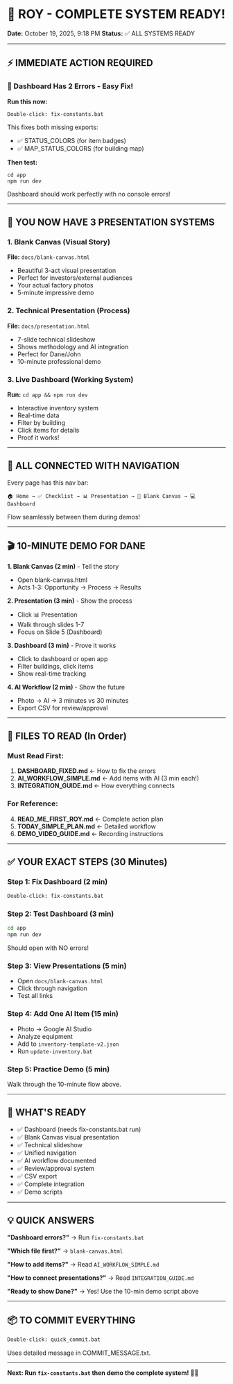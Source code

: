 # 🎯 ROY - COMPLETE SYSTEM READY!

**Date:** October 19, 2025, 9:18 PM
**Status:** ✅ ALL SYSTEMS READY

---

## ⚡ IMMEDIATE ACTION REQUIRED

### 🔧 Dashboard Has 2 Errors - Easy Fix!

**Run this now:**
```
Double-click: fix-constants.bat
```

This fixes both missing exports:
- ✅ STATUS_COLORS (for item badges)
- ✅ MAP_STATUS_COLORS (for building map)

**Then test:**
```
cd app
npm run dev
```

Dashboard should work perfectly with no console errors!

---

## 🎨 YOU NOW HAVE 3 PRESENTATION SYSTEMS

### 1. Blank Canvas (Visual Story)
**File:** `docs/blank-canvas.html`
- Beautiful 3-act visual presentation
- Perfect for investors/external audiences
- Your actual factory photos
- 5-minute impressive demo

### 2. Technical Presentation (Process)
**File:** `docs/presentation.html`  
- 7-slide technical slideshow
- Shows methodology and AI integration
- Perfect for Dane/John
- 10-minute professional demo

### 3. Live Dashboard (Working System)
**Run:** `cd app && npm run dev`
- Interactive inventory system
- Real-time data
- Filter by building
- Click items for details
- Proof it works!

---

## 🔗 ALL CONNECTED WITH NAVIGATION

Every page has this nav bar:
```
🏠 Home → ✅ Checklist → 📊 Presentation → 🎨 Blank Canvas → 💻 Dashboard
```

Flow seamlessly between them during demos!

---

## 🎬 10-MINUTE DEMO FOR DANE

**1. Blank Canvas (2 min)** - Tell the story
- Open blank-canvas.html
- Acts 1-3: Opportunity → Process → Results

**2. Presentation (3 min)** - Show the process
- Click 📊 Presentation
- Walk through slides 1-7
- Focus on Slide 5 (Dashboard)

**3. Dashboard (3 min)** - Prove it works
- Click to dashboard or open app
- Filter buildings, click items
- Show real-time tracking

**4. AI Workflow (2 min)** - Show the future
- Photo → AI → 3 minutes vs 30 minutes
- Export CSV for review/approval

---

## 📁 FILES TO READ (In Order)

### Must Read First:
1. **DASHBOARD_FIXED.md** ← How to fix the errors
2. **AI_WORKFLOW_SIMPLE.md** ← Add items with AI (3 min each!)
3. **INTEGRATION_GUIDE.md** ← How everything connects

### For Reference:
4. **READ_ME_FIRST_ROY.md** ← Complete action plan
5. **TODAY_SIMPLE_PLAN.md** ← Detailed workflow
6. **DEMO_VIDEO_GUIDE.md** ← Recording instructions

---

## ✅ YOUR EXACT STEPS (30 Minutes)

### Step 1: Fix Dashboard (2 min)
```bash
Double-click: fix-constants.bat
```

### Step 2: Test Dashboard (3 min)
```bash
cd app
npm run dev
```
Should open with NO errors!

### Step 3: View Presentations (5 min)
- Open `docs/blank-canvas.html`
- Click through navigation
- Test all links

### Step 4: Add One AI Item (15 min)
- Photo → Google AI Studio
- Analyze equipment
- Add to `inventory-template-v2.json`
- Run `update-inventory.bat`

### Step 5: Practice Demo (5 min)
Walk through the 10-minute flow above.

---

## 🚀 WHAT'S READY

- ✅ Dashboard (needs fix-constants.bat run)
- ✅ Blank Canvas visual presentation
- ✅ Technical slideshow
- ✅ Unified navigation
- ✅ AI workflow documented
- ✅ Review/approval system
- ✅ CSV export
- ✅ Complete integration
- ✅ Demo scripts

---

## 💡 QUICK ANSWERS

**"Dashboard errors?"** → Run `fix-constants.bat`

**"Which file first?"** → `blank-canvas.html`

**"How to add items?"** → Read `AI_WORKFLOW_SIMPLE.md`

**"How to connect presentations?"** → Read `INTEGRATION_GUIDE.md`

**"Ready to show Dane?"** → Yes! Use the 10-min demo script above

---

## 📦 TO COMMIT EVERYTHING

```bash
Double-click: quick_commit.bat
```

Uses detailed message in COMMIT_MESSAGE.txt.

---

**Next: Run `fix-constants.bat` then demo the complete system!** 🎯🚀
